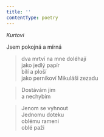 ```yaml
---
title: ''
contentType: poetry
---
```


>   

>   

_Kurtovi_

Jsem pokojná a mírná

> dva mrtví na mne doléhají  
> jako jedlý papír  
> bílí a ploší  
> jako perníkoví Mikuláši zezadu

> Dostávám jim  
> a nechybím

> Jenom se vyhnout  
> Jednomu doteku  
> oblému rameni  
> oblé paži
